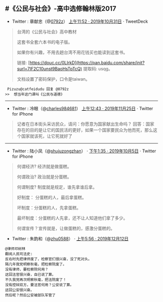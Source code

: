 #《公民与社会》-高中选修翰林版2017
-----------------------------------

- Twitter : 章献忠（@[0792z](https://twitter.com/0792z/)）  [上午11:52 · 2019年10月31日](https://twitter.com/0792z/status/1189751849898799106) · TweetDeck

> 台湾的《公民与社会》高中教材
>
> 这套书全套六本书的电子版。
>
> 如果你有兴趣，不用去趟台湾不用花钱买也能读到这套书。
>
> 链接: [https://douc.cc/0LlrkD](https://pan.baidu.com/share/init?surl=7IF2C10unst9BaoHsTpTcQ) 提取码: usqg。
>
> 文档设置了密码保护，口令是taiwan。
```
 Pizuzu@catfeidudu 回复 @0792z
>>  想当年这门课叫《公民与道德》
```
--------------------------------------

- Twitter : 冷眼（@[charles984681](https://twitter.com/charles984681/)）  [上午12:43 · 2019年11月25日](https://twitter.com/charles984681/status/1198764029210062850) · Twitter for iPhone
> 记者在日本街头采访民众，请问：你愿意为国家献出生命吗？
> 回答：国家存在的目的是让它的国民活的更好，如果一个国家要民众为他而死，那么这个国家就该死，让它死就好了

--------------------------------------

- Twitter : 陆小凤（@[shujuzongzhan](https://twitter.com/shujuzongzhan)） · [下午1:35 · 2019年10月5日](https://twitter.com/shujuzongzhan/status/1180476581300461568) · Twitter for iPhone

> 何谓经济? 经济就是做蛋糕。 
> 
> 何谓政治? 政治就是分蛋糕。 
> 
> 何谓制度? 制度就是规定，谁先拿谁后拿。 
> 
> 好制度： 分蛋糕的人，最后拿蛋糕。 
> 
> 坏制度：分蛋糕的人，先拿蛋糕。 
> 
> 最坏制度：分蛋糕的人先拿，还不让人知道他们拿了多少。 
> 
> 何谓宣传？宣传就是，让做蛋糕的，感激分蛋糕的。

- Twitter : 朱韵和（@[zhu0588](https://twitter.com/zhu0588/)） · [上午5:56 · 2019年12月12日](https://twitter.com/zhu0588/status/1205003545872715776) 
```
@律师邓树林 
翻阅人民司法史:
反右时先把律师废了，检察官们很兴奋，没了死对头。
隔几年我党明察秋毫，把检察院废了。
没有律师，要检察院何用？
这回法官很兴奋，自已说了算。
不久我党再次明察秋毫，把法院废了！
没有控辩双方，要法官何用？公安说了算。
这回公安很兴奋。
然后呢？然后公安被部队军管了
```
